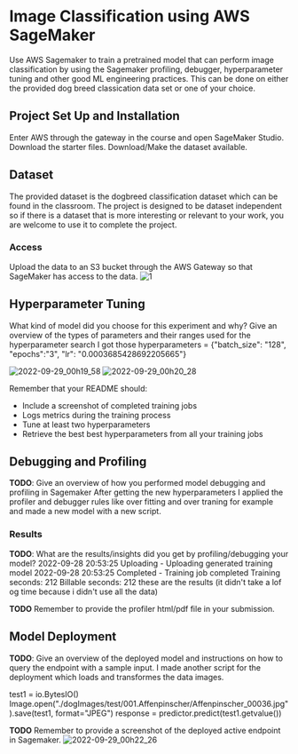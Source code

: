 # Image Classification using AWS SageMaker

Use AWS Sagemaker to train a pretrained model that can perform image classification by using the Sagemaker profiling, debugger, hyperparameter tuning and other good ML engineering practices. This can be done on either the provided dog breed classication data set or one of your choice.

## Project Set Up and Installation
Enter AWS through the gateway in the course and open SageMaker Studio. 
Download the starter files.
Download/Make the dataset available. 

## Dataset
The provided dataset is the dogbreed classification dataset which can be found in the classroom.
The project is designed to be dataset independent so if there is a dataset that is more interesting or relevant to your work, you are welcome to use it to complete the project.

### Access
Upload the data to an S3 bucket through the AWS Gateway so that SageMaker has access to the data. 
![1](https://user-images.githubusercontent.com/85734497/192898433-d6a8574f-f427-4013-9148-b5cd42bbeb19.png)

## Hyperparameter Tuning
What kind of model did you choose for this experiment and why? Give an overview of the types of parameters and their ranges used for the hyperparameter search
I got those hyperparameters = {"batch_size": "128", "epochs":"3", "lr": "0.0003685428692205665"}

![2022-09-29_00h19_58](https://user-images.githubusercontent.com/85734497/192898892-fe516e45-e4ef-48bd-9e80-eff9d02783c2.png)
![2022-09-29_00h20_28](https://user-images.githubusercontent.com/85734497/192898927-1975a153-87ba-4e8c-a7aa-240c9f5aff31.png)


Remember that your README should:
- Include a screenshot of completed training jobs
- Logs metrics during the training process
- Tune at least two hyperparameters
- Retrieve the best best hyperparameters from all your training jobs

## Debugging and Profiling
**TODO**: Give an overview of how you performed model debugging and profiling in Sagemaker
After getting the new hyperparameters I applied the profiler and debugger rules like over fitting and over traning for example and made a new model with a new script.

### Results
**TODO**: What are the results/insights did you get by profiling/debugging your model?
2022-09-28 20:53:25 Uploading - Uploading generated training model
2022-09-28 20:53:25 Completed - Training job completed
Training seconds: 212
Billable seconds: 212
these are the results (it didn't take a lof og time because i didn't use all the data)

**TODO** Remember to provide the profiler html/pdf file in your submission.


## Model Deployment
**TODO**: Give an overview of the deployed model and instructions on how to query the endpoint with a sample input.
I made another script for the deployment which loads and transformes the data images.

test1 = io.BytesIO()
Image.open("./dogImages/test/001.Affenpinscher/Affenpinscher_00036.jpg").save(test1, format="JPEG")
response = predictor.predict(test1.getvalue())

**TODO** Remember to provide a screenshot of the deployed active endpoint in Sagemaker.
![2022-09-29_00h22_26](https://user-images.githubusercontent.com/85734497/192899183-572c1a1c-e599-45fc-98df-81d4aff46b86.png)

